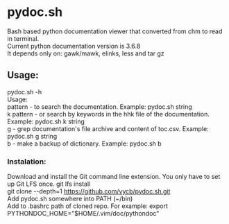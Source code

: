 # pydoc.sh  

Bash based python documentation viewer that converted from chm to read in terminal.  
Current python documentation version is 3.6.8  
It depends only on: gawk/mawk, elinks, less and tar gz  

## Usage:  
pydoc.sh -h  
Usage:  
 pattern - to search the documentation. Example: pydoc.sh string  
 k pattern - or search by keywords in the hhk file of the documentation.  
             Example: pydoc.sh k string  
 g - grep documentation's file archive and content of toc.csv. Example: pydoc.sh g string  
 b - make a backup of dictionary. Example: pydoc.sh b  


### Instalation:  
Download and install the Git command line extension. You only have to set up Git LFS once.
git lfs install  
git clone --depth=1 https://github.com/vycb/pydoc.sh.git  
Add pydoc.sh somewhere into PATH (~/bin)  
Add to .bashrc path of cloned repo. For example: export PYTHONDOC_HOME="$HOME/.vim/doc/pythondoc"  

